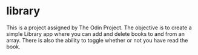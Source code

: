 # library
This is a project assigned by The Odin Project. The objective is to create a simple Library app where you can add and delete books to and from an array. There is also the ability to toggle whether or not you have read the book.